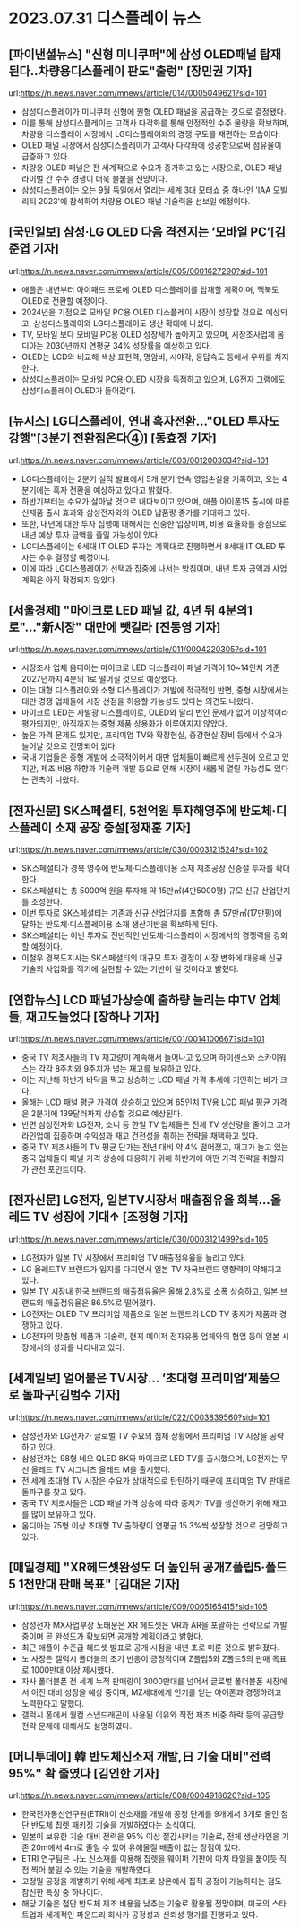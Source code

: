 # 2023.07.31 디스플레이 뉴스

## [파이낸셜뉴스] "신형 미니쿠퍼"에 삼성 OLED패널 탑재된다..차량용디스플레이 판도"출렁" [장민권 기자]
url:https://n.news.naver.com/mnews/article/014/0005049621?sid=101
- 삼성디스플레이가 미니쿠퍼 신형에 원형 OLED 패널을 공급하는 것으로 결정됐다.
- 이를 통해 삼성디스플레이는 고객사 다각화를 통해 안정적인 수주 물량을 확보하며, 차량용 디스플레이 시장에서 LG디스플레이와의 경쟁 구도를 재편하는 모습이다.
- OLED 패널 시장에서 삼성디스플레이가 고객사 다각화에 성공함으로써 점유율이 급증하고 있다.
- 차량용 OLED 패널은 전 세계적으로 수요가 증가하고 있는 시장으로, OLED 패널 라이벌 간 수주 경쟁이 더욱 불붙을 전망이다.
- 삼성디스플레이는 오는 9월 독일에서 열리는 세계 3대 모터쇼 중 하나인 'IAA 모빌리티 2023'에 참석하여 차량용 OLED 패널 기술력을 선보일 예정이다.

## [국민일보] 삼성·LG OLED 다음 격전지는 ‘모바일 PC’[김준엽 기자]
url:https://n.news.naver.com/mnews/article/005/0001627290?sid=101
- 애플은 내년부터 아이패드 프로에 OLED 디스플레이를 탑재할 계획이며, 맥북도 OLED로 전환할 예정이다.
- 2024년을 기점으로 모바일 PC용 OLED 디스플레이 시장이 성장할 것으로 예상되고, 삼성디스플레이와 LG디스플레이도 생산 확대에 나섰다.
- TV, 모바일 보다 모바일 PC용 OLED 성장세가 높아지고 있으며, 시장조사업체 옴디아는 2030년까지 연평균 34% 성장률을 예상하고 있다.
- OLED는 LCD와 비교해 색상 표현력, 명암비, 시야각, 응답속도 등에서 우위를 차지한다.
- 삼성디스플레이는 모바일 PC용 OLED 시장을 독점하고 있으며, LG전자 그램에도 삼성디스플레이 OLED가 들어갔다.

## [뉴시스] LG디스플레이, 연내 흑자전환…"OLED 투자도 강행"[3분기 전환점온다④] [동효정 기자]
url:https://n.news.naver.com/mnews/article/003/0012003034?sid=101
- LG디스플레이는 2분기 실적 발표에서 5개 분기 연속 영업손실을 기록하고, 오는 4분기에는 흑자 전환을 예상하고 있다고 밝혔다.
- 하반기부터는 수요가 살아날 것으로 내다보이고 있으며, 애플 아이폰15 출시에 따른 신제품 출시 효과와 삼성전자와의 OLED 납품량 증가를 기대하고 있다.
- 또한, 내년에 대한 투자 집행에 대해서는 신중한 입장이며, 비용 효율화를 중점으로 내년 예상 투자 금액을 줄일 가능성이 있다.
- LG디스플레이는 6세대 IT OLED 투자는 계획대로 진행하면서 8세대 IT OLED 투자는 추후 결정할 예정이다.
- 이에 따라 LG디스플레이가 선택과 집중에 나서는 방침이며, 내년 투자 금액과 사업 계획은 아직 확정되지 않았다.

## [서울경제] "마이크로 LED 패널 값, 4년 뒤 4분의1로"…"新시장" 대만에 뺏길라 [진동영 기자]
url:https://n.news.naver.com/mnews/article/011/0004220305?sid=101
- 시장조사 업체 옴디아는 마이크로 LED 디스플레이 패널 가격이 10~14인치 기준 2027년까지 4분의 1로 떨어질 것으로 예상했다.
- 이는 대형 디스플레이와 소형 디스플레이가 개발에 적극적인 반면, 중형 시장에서는 대만 경쟁 업체들에 시장 선점을 허용할 가능성도 있다는 의견도 나왔다.
- 마이크로 LED는 자발광 디스플레이로, OLED와 달리 번인 문제가 없어 이상적이라 평가되지만, 아직까지는 중형 제품 상용화가 이루어지지 않았다.
- 높은 가격 문제도 있지만, 프리미엄 TV와 확장현실, 증강현실 장비 등에서 수요가 늘어날 것으로 전망되어 있다.
- 국내 기업들은 중형 개발에 소극적이어서 대만 업체들이 빠르게 선두권에 오르고 있지만, 제조 비용 하향과 기술력 개발 등으로 인해 시장이 새롭게 열릴 가능성도 있다는 관측이 나왔다.

## [전자신문] SK스페셜티, 5천억원 투자해영주에 반도체·디스플레이 소재 공장 증설[정재훈 기자]
url:https://n.news.naver.com/mnews/article/030/0003121524?sid=102
- SK스페셜티가 경북 영주에 반도체·디스플레이용 소재 제조공장 신증설 투자를 확대한다.
- SK스페셜티는 총 5000억 원을 투자해 약 15만㎡(4만5000평) 규모 신규 산업단지를 조성한다.
- 이번 투자로 SK스페셜티는 기존과 신규 산업단지를 포함해 총 57만㎡(17만평)에 달하는 반도체·디스플레이용 소재 생산기반을 확보하게 된다.
- SK스페셜티는 이번 투자로 전반적인 반도체·디스플레이 시장에서의 경쟁력을 강화할 예정이다.
- 이철우 경북도지사는 SK스페셜티의 대규모 투자 결정이 시장 변화에 대응해 신규 기술의 사업화를 적기에 실현할 수 있는 기반이 될 것이라고 밝혔다.

## [연합뉴스] LCD 패널가상승에 출하량 늘리는 中TV 업체들, 재고도늘었다 [장하나 기자]
url:https://n.news.naver.com/mnews/article/001/0014100667?sid=101
- 중국 TV 제조사들의 TV 재고량이 계속해서 늘어나고 있으며 하이센스와 스카이워스는 각각 8주치와 9주치가 넘는 재고를 보유하고 있다.
- 이는 지난해 하반기 바닥을 찍고 상승하는 LCD 패널 가격 추세에 기인하는 바가 크다.
- 올해는 LCD 패널 평균 가격이 상승하고 있으며 65인치 TV용 LCD 패널 평균 가격은 2분기에 139달러까지 상승할 것으로 예상된다.
- 반면 삼성전자와 LG전자, 소니 등 한일 TV 업체들은 전체 TV 생산량을 줄이고 고가 라인업에 집중하며 수익성과 재고 건전성을 취하는 전략을 채택하고 있다.
- 중국 TV 제조사들의 TV 평균 단가는 전년 대비 약 4% 떨어졌고, 재고가 늘고 있는 중국 업체들이 패널 가격 상승에 대응하기 위해 하반기에 어떤 가격 전략을 취할지가 관전 포인트이다.

## [전자신문] LG전자, 일본TV시장서 매출점유율 회복...올레드 TV 성장에 기대↑ [조정형 기자]
url:https://n.news.naver.com/mnews/article/030/0003121499?sid=105
- LG전자가 일본 TV 시장에서 프리미엄 TV 매출점유율을 늘리고 있다.
- LG 올레드TV 브랜드가 입지를 다지면서 일본 TV 자국브랜드 영향력이 약해지고 있다.
- 일본 TV 시장내 한국 브랜드의 매출점유율은 올해 2.8%로 소폭 상승하고, 일본 브랜드의 매출점유율은 86.5%로 떨어졌다.
- LG전자는 OLED TV 프리미엄 제품으로 일본 브랜드의 LCD TV 중저가 제품과 경쟁하고 있다.
- LG전자의 맞춤형 제품과 기술력, 현지 메이저 전자유통 업체와의 협업 등이 일본 시장에서의 성과를 나타내고 있다.

## [세계일보] 얼어붙은 TV시장… ‘초대형 프리미엄’제품으로 돌파구[김범수 기자]
url:https://n.news.naver.com/mnews/article/022/0003839560?sid=101
- 삼성전자와 LG전자가 글로벌 TV 수요의 침체 상황에서 프리미엄 TV 시장을 공략하고 있다.
- 삼성전자는 98형 네오 QLED 8K와 마이크로 LED TV를 출시했으며, LG전자는 무선 올레드 TV 시그니츠 올레드 M을 출시했다.
- 전 세계 초대형 TV 시장은 수요가 상대적으로 탄탄하기 때문에 프리미엄 TV 판매로 돌파구를 찾고 있다.
- 중국 TV 제조사들은 LCD 패널 가격 상승에 따라 중저가 TV를 생산하기 위해 재고를 많이 보유하고 있다.
- 옴디아는 75형 이상 초대형 TV 출하량이 연평균 15.3%씩 성장할 것으로 전망하고 있다.

## [매일경제] "XR헤드셋완성도 더 높인뒤 공개Z플립5·폴드5 1천만대 판매 목표" [김대은 기자]
url:https://n.news.naver.com/mnews/article/009/0005165415?sid=105
- 삼성전자 MX사업부장 노태문은 XR 헤드셋은 VR과 AR을 포괄하는 전략으로 개발중이며 곧 완성도가 확보되면 공개할 계획이라고 밝혔다.
- 최근 애플이 수준급 헤드셋 발표로 공개 시점을 내년 초로 미룬 것으로 밝혀졌다.
- 노 사장은 갤럭시 폴더블의 초기 반응이 긍정적이며 Z플립5와 Z폴드5의 판매 목표로 1000만대 이상 제시했다.
- 자사 폴더블폰 전 세계 누적 판매량이 3000만대를 넘어서 글로벌 폴더블폰 시장에서 이전 대비 성장을 예상 중이며, MZ세대에게 인기를 얻는 아이폰과 경쟁하려고 노력한다고 말했다.
- 갤럭시 폰에서 퀄컴 스냅드래곤이 사용된 이유와 직접 제조 비중 하락 등의 공급망 전략 문제에 대해서도 설명하였다.

## [머니투데이] 韓 반도체신소재 개발,日 기술 대비"전력 95%" 확 줄였다 [김인한 기자]
url:https://n.news.naver.com/mnews/article/008/0004918620?sid=105
- 한국전자통신연구원(ETRI)이 신소재를 개발해 공정 단계를 9개에서 3개로 줄인 첨단 반도체 칩렛 패키징 기술을 개발하였다는 소식이다.
- 일본이 보유한 기술 대비 전력을 95% 이상 절감시키는 기술로, 전체 생산라인을 기존 20m에서 4m로 줄일 수 있어 유해물질 배출이 없는 장점이 있다.
- ETRI 연구팀은 나노 신소재를 이용해 칩렛을 웨이퍼 기판에 마치 타일을 붙이듯 직접 찍어 붙일 수 있는 기술을 개발하였다.
- 고정밀 공정을 개발하기 위해 세계 최초로 상온에서 집적 공정이 가능하다는 점도 참신한 특징 중 하나이다.
- 해당 기술은 첨단 반도체 제조 비용을 낮추는 기술로 활용될 전망이며, 미국의 스타트업과 세계적인 파운드리 회사가 공정성과 신뢰성 평가를 진행하고 있다.